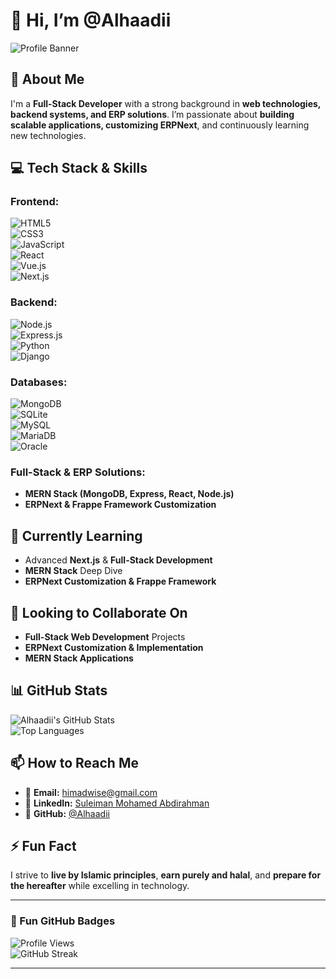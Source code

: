 # 👋 Hi, I’m @Alhaadii  

![Profile Banner](https://photos.google.com/photo/AF1QipN5HozjDWmEP7tkvQz9STBZ0c--YO1599GO5SVx)  

## 👀 About Me  
I'm a **Full-Stack Developer** with a strong background in **web technologies, backend systems, and ERP solutions**. I’m passionate about **building scalable applications, customizing ERPNext**, and continuously learning new technologies.  

## 💻 Tech Stack & Skills  
### **Frontend:**  
![HTML5](https://img.shields.io/badge/HTML5-%23E34F26.svg?style=for-the-badge&logo=html5&logoColor=white)  
![CSS3](https://img.shields.io/badge/CSS3-%231572B6.svg?style=for-the-badge&logo=css3&logoColor=white)  
![JavaScript](https://img.shields.io/badge/JavaScript-%23F7DF1E.svg?style=for-the-badge&logo=javascript&logoColor=black)  
![React](https://img.shields.io/badge/React-%2361DAFB.svg?style=for-the-badge&logo=react&logoColor=black)  
![Vue.js](https://img.shields.io/badge/Vue.js-%2335495e.svg?style=for-the-badge&logo=vue.js&logoColor=%234FC08D)  
![Next.js](https://img.shields.io/badge/Next.js-%23000000.svg?style=for-the-badge&logo=next.js&logoColor=white)  

### **Backend:**  
![Node.js](https://img.shields.io/badge/Node.js-%23339933.svg?style=for-the-badge&logo=node.js&logoColor=white)  
![Express.js](https://img.shields.io/badge/Express.js-%23404D59.svg?style=for-the-badge&logo=express&logoColor=white)  
![Python](https://img.shields.io/badge/Python-%233776AB.svg?style=for-the-badge&logo=python&logoColor=white)  
![Django](https://img.shields.io/badge/Django-%23092E20.svg?style=for-the-badge&logo=django&logoColor=white)  

### **Databases:**  
![MongoDB](https://img.shields.io/badge/MongoDB-%2347A248.svg?style=for-the-badge&logo=mongodb&logoColor=white)  
![SQLite](https://img.shields.io/badge/SQLite-%23003B57.svg?style=for-the-badge&logo=sqlite&logoColor=white)  
![MySQL](https://img.shields.io/badge/MySQL-%234479A1.svg?style=for-the-badge&logo=mysql&logoColor=white)  
![MariaDB](https://img.shields.io/badge/MariaDB-%23003545.svg?style=for-the-badge&logo=mariadb&logoColor=white)  
![Oracle](https://img.shields.io/badge/Oracle-%23F80000.svg?style=for-the-badge&logo=oracle&logoColor=white)  

### **Full-Stack & ERP Solutions:**  
- **MERN Stack (MongoDB, Express, React, Node.js)**  
- **ERPNext & Frappe Framework Customization**  

## 🌱 Currently Learning  
- Advanced **Next.js** & **Full-Stack Development**  
- **MERN Stack** Deep Dive  
- **ERPNext Customization & Frappe Framework**  

## 💞️ Looking to Collaborate On  
- **Full-Stack Web Development** Projects  
- **ERPNext Customization & Implementation**  
- **MERN Stack Applications**  

## 📊 GitHub Stats  
![Alhaadii's GitHub Stats](https://github-readme-stats.vercel.app/api?username=Alhaadii&show_icons=true&theme=radical)  
![Top Languages](https://github-readme-stats.vercel.app/api/top-langs/?username=Alhaadii&layout=compact&theme=radical)  

## 📫 How to Reach Me  
- 📧 **Email:** [himadwise@gmail.com](mailto:himadwise@gmail.com)  
- 💼 **LinkedIn:** [Suleiman Mohamed Abdirahman](https://www.linkedin.com/in/suleiman-mohamed-abdirahman-478b57324/)  
- 🐙 **GitHub:** [@Alhaadii](https://github.com/Alhaadii)  

## ⚡ Fun Fact  
I strive to **live by Islamic principles**, **earn purely and halal**, and **prepare for the hereafter** while excelling in technology.  

---

### 🎯 Fun GitHub Badges  
![Profile Views](https://komarev.com/ghpvc/?username=Alhaadii&color=blue)  
![GitHub Streak](https://github-readme-streak-stats.herokuapp.com/?user=Alhaadii&theme=radical)  

---


